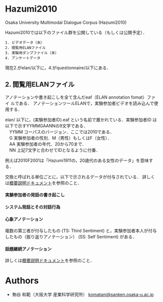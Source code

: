﻿# Hazumi2010
Osaka University Multimodal Dialogue Corpus (Hazumi2010)

Hazumi2010では以下のファイル群を公開している（もしくは公開予定）．
```
1. ビデオデータ（未）
2. 閲覧用ELANファイル
3. 実験用ダンプファイル（未）
4. アンケートデータ
```
現在2.がelan/以下に，4.がquestionnaire/以下にある．

## 2. 閲覧用ELANファイル
アノテーションや書き起こしを全て含んだeaf（ELAN annotation fomat）ファイ
ルである．
アノテーションツールELANで，実験参加者ビデオを読み込んで使用する．

elan/ 以下に，(実験参加者ID).eaf という名前で置かれている．実験参加者ID
は以下で示すYYMMGAANNの9文字である．  
　YYMM コーパスのバージョン．ここでは2010である．  
　G 実験参加者の性別．M（男性）もしくはF（女性）．  
　AA 実験参加者の年代．20から70まで．  
　NN 上記7文字と合わせてIDとなるように付番．
 
例えば2010F2001は「Hazumi1911の，20歳代のある女性のデータ」を意味する．

交換と呼ばれる単位ごとに，以下で示されるデータが付与されている．
詳しくは[概要説明ドキュメント](https://www.nii.ac.jp/dsc/idr/rdata/Hazumi/documents/HazumiOverview.pdf)を参照のこと．

#### 実験参加者の発話の書き起こし
#### システム発話とその対話行為
#### 心象アノテーション
複数の第三者が付与したもの (TS: Third Sentiment) と，実験参加者本人が付与したもの（振り返りアノテーション） (SS: Self Sentiment) がある．
#### 話題継続アノテーション


詳しくは[概要説明ドキュメント](https://www.nii.ac.jp/dsc/idr/rdata/Hazumi/documents/HazumiOverview.pdf)を参照のこと．

# Authors
* 駒谷 和範（大阪大学 産業科学研究所） komatani@sanken.osaka-u.ac.jp
